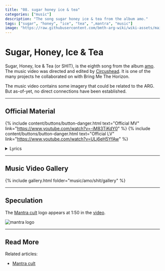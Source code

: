 ```yaml
---
title: "08. sugar honey ice & tea"
categories: ["music"]
description: "The song sugar honey ice & tea from the album amo."
tags: ["sugar", "honey", "ice", "tea", ",mantra", "music"]
image: "https://raw.githubusercontent.com/bmth-arg-wiki/wiki-assets/main/music/amo/album_cover_300.png"
---
```

# Sugar, Honey, Ice & Tea

Sugar, Honey, Ice & Tea (or SHIT), is the eighth song from the album [amo](./amo). 
The music video was directed and edited by [Circushead](https://circushead.co/pages/bring-me-the-horizon-sugar-honey-ice-tea).
It is one of the many projects he collaborated on with Bring Me The Horizon.

The music video contains some imagery that could be related to the ARG.
But as-of-yet, no direct connections have been established. 

***

## Official Material

{% include content/buttons/button-danger.html text="Official MV" link="https://www.youtube.com/watch?v=-iM83TiKdY0" %}
{% include content/buttons/button-danger.html text="Official LV" link="https://www.youtube.com/watch?v=ULj6eH5YfAw" %}

<details class="lyrics">
    <summary>Lyrics</summary>

Count down the thunder/
I think we’re too close for comfort/
So no don’t rock the boat/
& don’t calm the storm/
God already gave you his answer/ 
Blink, I’m sorry its over/ 
The whistle’s been blown, I/
Think you got the wrong number/ 
I’m breaking up/    
Want to make a connection/ 
Can’t get no reception/ 
Leave a message after the tone./
Cos it’s got my head my running 24/7/ 
I don’t know if I can figure it out/
It’s so messed up/
Only one thing I know for sure/
Were so full of/
Sugar, Honey, Ice & Tea./
Don’t move a muscle/
No we cant have a struggle/
But the “situation is in control”/
So play pretend that it’s all good/
you can tell the messiah/
His pants are on fire/
I politely decline I/
Gotta go I gotta/
stick my head in the sand and,/
block out all the sadness/
La la la la la la./
Cos it’s got my head like 24/7/
I don’t know if I can figure it out/
It’s all messed up/
Only one thing I know for sure/
And it’s got my head running 24/7/
I don’t reckon I can figure it out/
It’s all messed up/
Only one thing I know for sure/
& we all march on like we know the way to heaven/
Who the hell died and made you the king?/
We don’t know what we want/
But we know that we want it/
Yeah we want it/
Yeah we want it right now.

(Source: sugar honey ice & tea music video description)

</details>

***

## Music Video Gallery

{% include gallery.html folder="music/amo/shit/gallery" %}

***

## Speculation

The [Mantra cult](../lore/mantra) logo appears at 1:50 in the [video](https://youtu.be/-iM83TiKdY0?si=TNJ5mDrcf8bUpikq). 

![mantra logo](https://raw.githubusercontent.com/bmth-arg-wiki/wiki-assets/main/music/amo/shit/gallery/q_mantralogo.PNG)

***

## Read More

Related articles:

- [Mantra cult](../lore/mantra)

